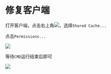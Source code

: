 # 修复客户端

打开客户端，点击右上角![](../../.gitbook/assets/Snipaste_2020-10-17_15-36-34.png)，选择`Shared Cache...`

点击`Permissions...`

![](../../.gitbook/assets/Snipaste_2020-10-17_15-27-10.png)

等待`CMD`运行结束后即可

![](../../.gitbook/assets/Snipaste_2020-10-17_15-29-11.png)